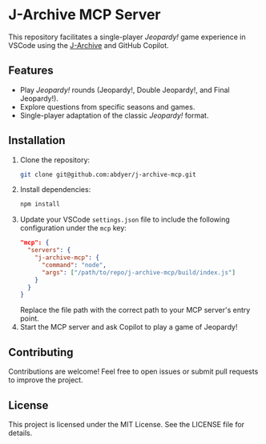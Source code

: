# J-Archive MCP Server

This repository facilitates a single-player *Jeopardy!* game experience in VSCode using the [J-Archive](https://www.j-archive.com/) and GitHub Copilot.

## Features
- Play *Jeopardy!* rounds (Jeopardy!, Double Jeopardy!, and Final Jeopardy!).
- Explore questions from specific seasons and games.
- Single-player adaptation of the classic *Jeopardy!* format.

## Installation
1. Clone the repository:
   ```bash
   git clone git@github.com:abdyer/j-archive-mcp.git
   ```
2. Install dependencies:
   ```bash
   npm install
   ```
3. Update your VSCode `settings.json` file to include the following configuration under the `mcp` key:
   ```json
   "mcp": {
     "servers": {
       "j-archive-mcp": {
         "command": "node",
         "args": ["/path/to/repo/j-archive-mcp/build/index.js"]
       }
     }
   }
   ```
   Replace the file path with the correct path to your MCP server's entry point.
4. Start the MCP server and ask Copilot to play a game of Jeopardy!

## Contributing
Contributions are welcome! Feel free to open issues or submit pull requests to improve the project.

## License
This project is licensed under the MIT License. See the LICENSE file for details.
